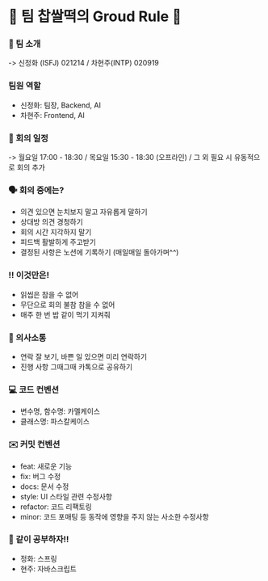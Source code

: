 # :dango: 팀 찹쌀떡의 Groud Rule :dango:

### :raised_hands: 팀 소개
-> 신정화 (ISFJ) 021214 / 차현주(INTP) 020919

### 팀원 역할
- 신정화: 팀장, Backend, AI
- 차현주: Frontend, AI

### :calendar: 회의 일정
-> 월요일 17:00 - 18:30 / 목요일 15:30 - 18:30 (오프라인) / 그 외 필요 시 유동적으로 회의 추가

### :speaking_head: 회의 중에는?
- 의견 있으면 눈치보지 말고 자유롭게 말하기
- 상대방 의견 경청하기
- 회의 시간 지각하지 말기
- 피드백 활발하게 주고받기
- 결정된 사항은 노션에 기록하기 (매일매일 돌아가며^^)

### :bangbang: 이것만은!
- 읽씹은 참을 수 없어
- 무단으로 회의 불참 참을 수 없어
- 매주 한 번 밥 같이 먹기 지켜줘

### :speech_balloon: 의사소통
- 연락 잘 보기, 바쁜 일 있으면 미리 연락하기 
- 진행 사항 그때그때 카톡으로 공유하기

### :computer: 코드 컨벤션
- 변수명, 함수명: 카멜케이스
- 클래스명: 파스칼케이스

### :envelope: 커밋 컨벤션
- feat: 새로운 기능
- fix: 버그 수정
- docs: 문서 수정
- style: UI 스타일 관련 수정사항
- refactor: 코드 리팩토링
- minor: 코드 포매팅 등 동작에 영향을 주지 않는 사소한 수정사항

### :pencil: 같이 공부하자!!
- 정화: 스프링
- 현주: 자바스크립트
